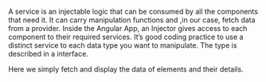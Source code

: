 A service is an injectable logic that can be consumed by all the components that need it. It can carry manipulation functions and ,in our case, fetch data from a provider.
Inside the Angular App, an Injector gives access to each component to their required services. It’s good coding practice to use a distinct service to each data type you want to manipulate. The type is described in a interface.

Here we simply fetch and display the data of elements and their details.